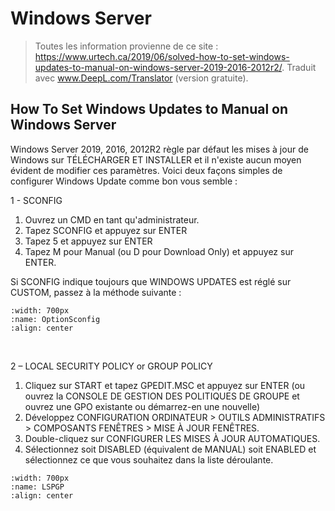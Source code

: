 <!--
Author:		    Joca Bolli
Date:		    11.03.2022
Description:	Information utile et mise a jour du site
-->
# Windows Server

>Toutes les information provienne de ce site : https://www.urtech.ca/2019/06/solved-how-to-set-windows-updates-to-manual-on-windows-server-2019-2016-2012r2/.
>Traduit avec www.DeepL.com/Translator (version gratuite).


## How To Set Windows Updates to Manual on Windows Server

Windows Server 2019, 2016, 2012R2 règle par défaut les mises à jour de Windows sur TÉLÉCHARGER ET INSTALLER et il n'existe aucun moyen évident de modifier ces paramètres.  Voici deux façons simples de configurer Windows Update comme bon vous semble :

1 - SCONFIG
1. Ouvrez un CMD en tant qu'administrateur.
2. Tapez SCONFIG et appuyez sur ENTER
3. Tapez 5 et appuyez sur ENTER
4. Tapez M pour Manual (ou D pour Download Only) et appuyez sur ENTER.

Si SCONFIG indique toujours que WINDOWS UPDATES est réglé sur CUSTOM, passez à la méthode suivante :

```{image} images/OptionSconfig.png
:width: 700px
:name: OptionSconfig
:align: center
```

<br/>

2 – LOCAL SECURITY POLICY or GROUP POLICY
1. Cliquez sur START et tapez GPEDIT.MSC et appuyez sur ENTER (ou ouvrez la CONSOLE DE GESTION DES POLITIQUES DE GROUPE et ouvrez une GPO existante ou démarrez-en une nouvelle)
2. Développez CONFIGURATION ORDINATEUR > OUTILS ADMINISTRATIFS > COMPOSANTS FENÊTRES > MISE À JOUR FENÊTRES.
3. Double-cliquez sur CONFIGURER LES MISES À JOUR AUTOMATIQUES.
4. Sélectionnez soit DISABLED (équivalent de MANUAL) soit ENABLED et sélectionnez ce que vous souhaitez dans la liste déroulante.


```{image} images/LSPGP.png
:width: 700px
:name: LSPGP
:align: center
```

